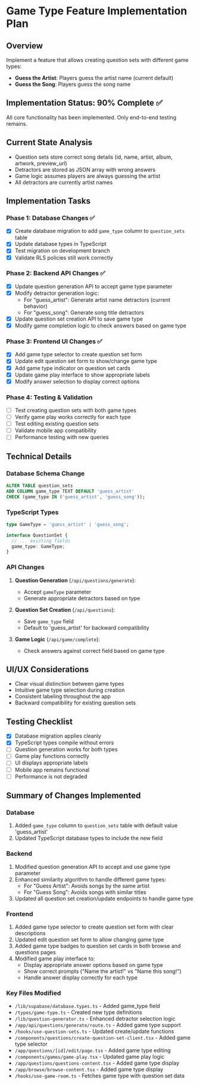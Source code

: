 # Game Type Feature Implementation Plan

## Overview
Implement a feature that allows creating question sets with different game types:
- **Guess the Artist**: Players guess the artist name (current default)
- **Guess the Song**: Players guess the song name

## Implementation Status: 90% Complete ✅
All core functionality has been implemented. Only end-to-end testing remains.

## Current State Analysis
- Question sets store correct song details (id, name, artist, album, artwork, preview_url)
- Detractors are stored as JSON array with wrong answers
- Game logic assumes players are always guessing the artist
- All detractors are currently artist names

## Implementation Tasks

### Phase 1: Database Changes ✅
- [x] Create database migration to add `game_type` column to `question_sets` table
- [x] Update database types in TypeScript
- [x] Test migration on development branch
- [x] Validate RLS policies still work correctly

### Phase 2: Backend API Changes ✅
- [x] Update question generation API to accept game type parameter
- [x] Modify detractor generation logic:
  - For "guess_artist": Generate artist name detractors (current behavior)
  - For "guess_song": Generate song title detractors
- [x] Update question set creation API to save game type
- [x] Modify game completion logic to check answers based on game type

### Phase 3: Frontend UI Changes ✅
- [x] Add game type selector to create question set form
- [x] Update edit question set form to show/change game type
- [x] Add game type indicator on question set cards
- [x] Update game play interface to show appropriate labels
- [x] Modify answer selection to display correct options

### Phase 4: Testing & Validation
- [ ] Test creating question sets with both game types
- [ ] Verify game play works correctly for each type
- [ ] Test editing existing question sets
- [ ] Validate mobile app compatibility
- [ ] Performance testing with new queries

## Technical Details

### Database Schema Change
```sql
ALTER TABLE question_sets 
ADD COLUMN game_type TEXT DEFAULT 'guess_artist' 
CHECK (game_type IN ('guess_artist', 'guess_song'));
```

### TypeScript Types
```typescript
type GameType = 'guess_artist' | 'guess_song';

interface QuestionSet {
  // ... existing fields
  game_type: GameType;
}
```

### API Changes
1. **Question Generation** (`/api/questions/generate`):
   - Accept `gameType` parameter
   - Generate appropriate detractors based on type

2. **Question Set Creation** (`/api/questions`):
   - Save `game_type` field
   - Default to 'guess_artist' for backward compatibility

3. **Game Logic** (`/api/game/complete`):
   - Check answers against correct field based on game type

## UI/UX Considerations
- Clear visual distinction between game types
- Intuitive game type selection during creation
- Consistent labeling throughout the app
- Backward compatibility for existing question sets

## Testing Checklist
- [x] Database migration applies cleanly
- [x] TypeScript types compile without errors
- [ ] Question generation works for both types
- [ ] Game play functions correctly
- [ ] UI displays appropriate labels
- [ ] Mobile app remains functional
- [ ] Performance is not degraded

## Summary of Changes Implemented

### Database
1. Added `game_type` column to `question_sets` table with default value 'guess_artist'
2. Updated TypeScript database types to include the new field

### Backend
1. Modified question generation API to accept and use game type parameter
2. Enhanced similarity algorithm to handle different game types:
   - For "Guess Artist": Avoids songs by the same artist
   - For "Guess Song": Avoids songs with similar titles
3. Updated all question set creation/update endpoints to handle game type

### Frontend
1. Added game type selector to create question set form with clear descriptions
2. Updated edit question set form to allow changing game type
3. Added game type badges to question set cards in both browse and questions pages
4. Modified game play interface to:
   - Display appropriate answer options based on game type
   - Show correct prompts ("Name the artist!" vs "Name this song!")
   - Handle answer display correctly for each type

### Key Files Modified
- `/lib/supabase/database.types.ts` - Added game_type field
- `/types/game-type.ts` - Created new type definitions
- `/lib/question-generator.ts` - Enhanced detractor selection logic
- `/app/api/questions/generate/route.ts` - Added game type support
- `/hooks/use-question-sets.ts` - Updated create/update functions
- `/components/questions/create-question-set-client.tsx` - Added game type selector
- `/app/questions/[id]/edit/page.tsx` - Added game type editing
- `/components/games/game-play.tsx` - Updated game play logic
- `/app/questions/questions-content.tsx` - Added game type display
- `/app/browse/browse-content.tsx` - Added game type display
- `/hooks/use-game-room.ts` - Fetches game type with question set data